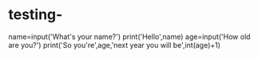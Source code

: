 # testing-

name=input('What's your name?')
print('Hello',name)
age=input('How old are you?')
print('So you're',age,'next year you will be',int(age)+1)
